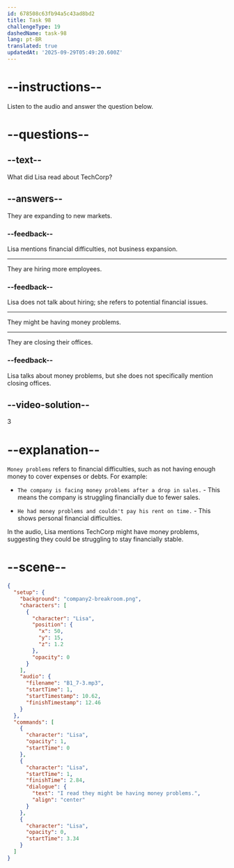 ```yaml
---
id: 678508c63fb94a5c43ad8bd2
title: Task 98
challengeType: 19
dashedName: task-98
lang: pt-BR
translated: true
updatedAt: '2025-09-29T05:49:20.600Z'
---
```


<!-- (Audio) Lisa: I read they might be having money problems. -->

# --instructions--

Listen to the audio and answer the question below.

# --questions--

## --text--

What did Lisa read about TechCorp?

## --answers--

They are expanding to new markets.

### --feedback--

Lisa mentions financial difficulties, not business expansion.

---

They are hiring more employees.

### --feedback--

Lisa does not talk about hiring; she refers to potential financial issues.

---

They might be having money problems.

---

They are closing their offices.

### --feedback--

Lisa talks about money problems, but she does not specifically mention closing offices.

## --video-solution--

3

# --explanation--

`Money problems` refers to financial difficulties, such as not having enough money to cover expenses or debts. For example:

- `The company is facing money problems after a drop in sales.` - This means the company is struggling financially due to fewer sales.

- `He had money problems and couldn't pay his rent on time.` - This shows personal financial difficulties.

In the audio, Lisa mentions TechCorp might have money problems, suggesting they could be struggling to stay financially stable.

# --scene--

```json
{
  "setup": {
    "background": "company2-breakroom.png",
    "characters": [
      {
        "character": "Lisa",
        "position": {
          "x": 50,
          "y": 15,
          "z": 1.2
        },
        "opacity": 0
      }
    ],
    "audio": {
      "filename": "B1_7-3.mp3",
      "startTime": 1,
      "startTimestamp": 10.62,
      "finishTimestamp": 12.46
    }
  },
  "commands": [
    {
      "character": "Lisa",
      "opacity": 1,
      "startTime": 0
    },
    {
      "character": "Lisa",
      "startTime": 1,
      "finishTime": 2.84,
      "dialogue": {
        "text": "I read they might be having money problems.",
        "align": "center"
      }
    },
    {
      "character": "Lisa",
      "opacity": 0,
      "startTime": 3.34
    }
  ]
}
```
